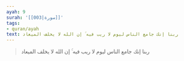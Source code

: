```yaml
---
ayah: 9
surah: '[[003|سورة]]'
tags:
- quran/ayah
text: ربنا إنك جامع الناس ليوم لا ريب فيه ۚ إن الله لا يخلف الميعاد
---
```

> ربنا إنك جامع الناس ليوم لا ريب فيه ۚ إن الله لا يخلف الميعاد
